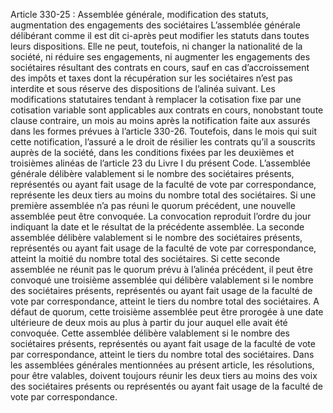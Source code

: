 Article 330-25 : Assemblée générale, modification des statuts, augmentation des engagements des sociétaires
L’assemblée générale délibérant comme il est dit ci-après peut modifier les statuts dans toutes leurs dispositions. Elle ne peut, toutefois, ni changer la nationalité de la société, ni réduire ses engagements, ni augmenter les engagements des sociétaires résultant des contrats en cours, sauf en cas d’accroissement des impôts et taxes dont la récupération sur les sociétaires n’est pas interdite et sous réserve des dispositions de l’alinéa suivant.
Les modifications statutaires tendant à remplacer la cotisation fixe par une cotisation variable sont applicables aux contrats en cours, nonobstant toute clause contraire, un mois au moins après la notification faite aux assurés dans les formes prévues à l’article 330-26. Toutefois, dans le mois qui suit cette notification, l’assuré a le droit de résilier les contrats qu’il a souscrits auprès de la société, dans les conditions fixées par les deuxièmes et troisièmes alinéas de l’article 23 du Livre I du présent Code.
L’assemblée générale délibère valablement si le nombre des sociétaires présents, représentés ou ayant fait usage de la faculté de vote par correspondance, représente les deux tiers au moins du nombre total des sociétaires.
Si une première assemblée n’a pas réuni le quorum précédent, une nouvelle assemblée peut être convoquée. La convocation reproduit l’ordre du jour indiquant la date et le résultat de la précédente assemblée.
La seconde assemblée délibère valablement si le nombre des sociétaires présents, représentés ou ayant fait usage de la faculté de vote par correspondance, atteint la moitié du nombre total des sociétaires.
Si cette seconde assemblée ne réunit pas le quorum prévu à l’alinéa précédent, il peut être convoqué une troisième assemblée qui délibère valablement si le nombre des sociétaires présents, représentés ou ayant fait usage de la faculté de vote par correspondance, atteint le tiers du nombre total des sociétaires.
A défaut de quorum, cette troisième assemblée peut être prorogée à une date ultérieure de deux mois au plus à partir du jour auquel elle avait été convoquée.
Cette assemblée délibère valablement si le nombre des sociétaires présents, représentés ou ayant fait usage de la faculté de vote par correspondance, atteint le tiers du nombre total des sociétaires.
Dans les assemblées générales mentionnées au présent article, les résolutions, pour être valables, doivent toujours réunir les deux tiers au moins des voix des sociétaires présents ou représentés ou ayant fait usage de la faculté de vote par correspondance.
